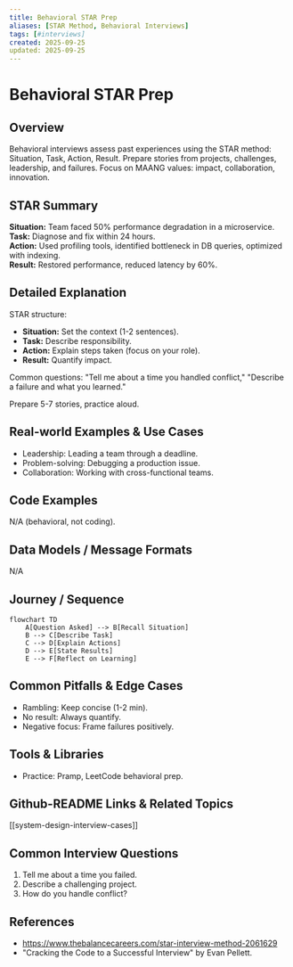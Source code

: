 ```yaml
---
title: Behavioral STAR Prep
aliases: [STAR Method, Behavioral Interviews]
tags: [#interviews]
created: 2025-09-25
updated: 2025-09-25
---
```


# Behavioral STAR Prep

## Overview
Behavioral interviews assess past experiences using the STAR method: Situation, Task, Action, Result. Prepare stories from projects, challenges, leadership, and failures. Focus on MAANG values: impact, collaboration, innovation.

## STAR Summary
**Situation:** Team faced 50% performance degradation in a microservice.  
**Task:** Diagnose and fix within 24 hours.  
**Action:** Used profiling tools, identified bottleneck in DB queries, optimized with indexing.  
**Result:** Restored performance, reduced latency by 60%.

## Detailed Explanation
STAR structure:
- **Situation:** Set the context (1-2 sentences).
- **Task:** Describe responsibility.
- **Action:** Explain steps taken (focus on your role).
- **Result:** Quantify impact.

Common questions: "Tell me about a time you handled conflict," "Describe a failure and what you learned."

Prepare 5-7 stories, practice aloud.

## Real-world Examples & Use Cases
- Leadership: Leading a team through a deadline.
- Problem-solving: Debugging a production issue.
- Collaboration: Working with cross-functional teams.

## Code Examples
N/A (behavioral, not coding).

## Data Models / Message Formats
N/A

## Journey / Sequence
```mermaid
flowchart TD
    A[Question Asked] --> B[Recall Situation]
    B --> C[Describe Task]
    C --> D[Explain Actions]
    D --> E[State Results]
    E --> F[Reflect on Learning]
```

## Common Pitfalls & Edge Cases
- Rambling: Keep concise (1-2 min).
- No result: Always quantify.
- Negative focus: Frame failures positively.

## Tools & Libraries
- Practice: Pramp, LeetCode behavioral prep.

## Github-README Links & Related Topics
[[system-design-interview-cases]]

## Common Interview Questions
1. Tell me about a time you failed.
2. Describe a challenging project.
3. How do you handle conflict?

## References
- https://www.thebalancecareers.com/star-interview-method-2061629
- "Cracking the Code to a Successful Interview" by Evan Pellett.
